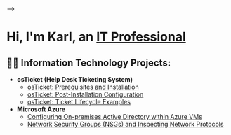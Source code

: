 
--><h1>Hi, I'm Karl, an <a href=https://linkedin.com/in/karl-ulysse-335632305/>IT Professional</a></h1>

<h2>👨‍💻 Information Technology Projects:</h2>

- <b>osTicket (Help Desk Ticketing System)</b>
  - [osTicket: Prerequisites and Installation](https://github.com/karlulysse/osticket-prereqs)
  - [osTicket: Post-Installation Configuration](https://github.com/karlulysse/postinstallconfig)
  - [osTicket: Ticket Lifecycle Examples](https://github.com/karlulysse/ticket-lifecycle)
- <b>Microsoft Azure</b>
  - [Configuring On-premises Active Directory within Azure VMs](https://github.com/karlulysse/configure-ad)
  - [Network Security Groups (NSGs) and Inspecting Network Protocols](https://github.com/karlulysse/azure-network-protocols)

